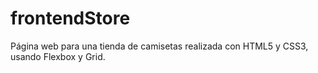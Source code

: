 # frontendStore

Página web para una tienda de camisetas realizada con HTML5 y CSS3, usando Flexbox y Grid.
